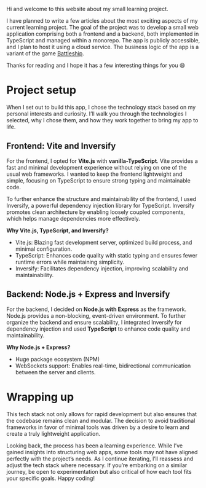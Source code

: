 Hi and welcome to this website about my small learning project.

I have planned to write a few articles about the most exciting aspects of my current learning project.
The goal of the project was to develop a small web application comprising both a frontend and a backend, both implemented in TypeScript and managed within a monorepo.
The app is publicly accessible, and I plan to host it using a cloud service.
The business logic of the app is a variant of the game [Battleship](https://en.wikipedia.org/wiki/Battleship_(game)).

Thanks for reading and I hope it has a few interesting things for you 😄

# Project setup
When I set out to build this app, I chose the technology stack based on my personal interests and curiosity.
I’ll walk you through the technologies I selected, why I chose them, and how they work together to bring my app to life.

## Frontend: Vite and Inversify
For the frontend, I opted for **Vite.js** with **vanilla-TypeScript**.
Vite provides a fast and minimal development experience without relying on one of the usual web frameworks.
I wanted to keep the frontend lightweight and simple, focusing on TypeScript to ensure strong typing and maintainable code.

To further enhance the structure and maintainability of the frontend, I used Inversify, a powerful dependency injection library for TypeScript.
Inversify promotes clean architecture by enabling loosely coupled components, which helps manage dependencies more effectively.

**Why Vite.js, TypeScript, and Inversify?**
* Vite.js: Blazing fast development server, optimized build process, and minimal configuration.
* TypeScript: Enhances code quality with static typing and ensures fewer runtime errors while maintaining simplicity.
* Inversify: Facilitates dependency injection, improving scalability and maintainability.

## Backend: Node.js + Express and Inversify
For the backend, I decided on **Node.js with Express** as the framework.
Node.js provides a non-blocking, event-driven environment.
To further organize the backend and ensure scalability, I integrated Inversify for dependency injection and used **TypeScript** to enhance code quality and maintainability.

**Why Node.js + Express?**
* Huge package ecosystem (NPM)
* WebSockets support: Enables real-time, bidirectional communication between the server and clients.

# Wrapping up
This tech stack not only allows for rapid development but also ensures that the codebase remains clean and modular.
The decision to avoid traditional frameworks in favor of minimal tools was driven by a desire to learn and create a truly lightweight application.

Looking back, the process has been a learning experience.
While I’ve gained insights into structuring  web apps, some tools may not have aligned perfectly with the project’s needs.
As I continue iterating, I’ll reassess and adjust the tech stack where necessary.
If you’re embarking on a similar journey, be open to experimentation but also critical of how each tool fits your specific goals.
Happy coding!
